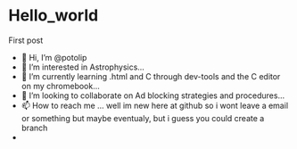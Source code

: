 # Hello_world
First post
- 👋 Hi, I’m @potolip
- 👀 I’m interested in Astrophysics...
- 🌱 I’m currently learning .html and C through dev-tools and the C editor on my chromebook...
- 💞️ I’m looking to collaborate on Ad blocking strategies and procedures...
- 📫 How to reach me ... well im new here at  github so i wont leave a email or something but maybe eventualy, but i guess you could create a branch
- 
